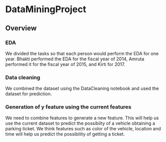 # DataMiningProject

## Overview

### EDA

We divided the tasks so that each person would perform the EDA for one year. 
Bhakti performed the EDA for the fiscal year of 2014, Amruta performed it for the fiscal year of 2015, and Kirti for 2017.

### Data cleaning
We combined the dataset using the DataCleaning notebook and used the dataset for prediction. 

### Generation of y feature using the current features
We need to combine features to generate a new feature. This will help us use the current dataset to predict the possibilty of a vehicle obtaining a parking ticket. We think features such as color of the vehicle, location and time will help us predict the possibility of getting a ticket. 

